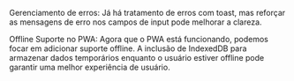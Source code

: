 Gerenciamento de erros: Já há tratamento de erros com toast, mas reforçar as mensagens de erro nos campos de input pode melhorar a clareza.

Offline Suporte no PWA: Agora que o PWA está funcionando, podemos focar em adicionar suporte offline. A inclusão de IndexedDB para armazenar dados temporários enquanto o usuário estiver offline pode garantir uma melhor experiência de usuário.
